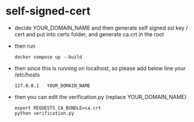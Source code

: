 # self-signed-cert

- decide YOUR_DOMAIN_NAME and then generate self signed ssl key / cert and put into certs folder, and generate ca.crt in the root

- then run

    ```
    docker compose up --build
    ```

- then since this is running on localhost, so please add below line your /etc/hosts 

    ```
    127.0.0.1   YOUR_DOMAIN_NAME
    ```


- then you can edit the verification.py (replace YOUR_DOMAIN_NAME)

    ```
    export REQUESTS_CA_BUNDLE=ca.crt
    python verification.py
    ```

